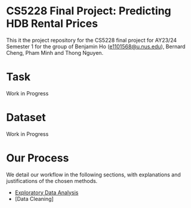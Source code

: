 
# CS5228 Final Project: Predicting HDB Rental Prices
This it the project repository for the CS5228 final project for AY23/24 Semester 1 for the group of Benjamin Ho (e1101568@u.nus.edu), Bernard Cheng, Pham Minh and Thong Nguyen.
# Task
Work in Progress
# Dataset
Work in Progress
# Our Process
We detail our workflow in the following sections, with explanations and justifications of the chosen methods.
- [Exploratory Data Analysis](docs/eda.md)
- [Data Cleaning]
